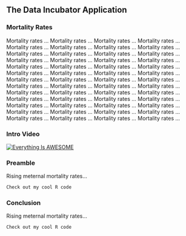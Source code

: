 ## The Data Incubator Application

### Mortality Rates

Mortality rates ... Mortality rates ... Mortality rates ... Mortality rates ... Mortality rates ... Mortality rates ... Mortality rates ... Mortality rates ... Mortality rates ... Mortality rates ... Mortality rates ... Mortality rates ... Mortality rates ... Mortality rates ... Mortality rates ... Mortality rates ... Mortality rates ... Mortality rates ... Mortality rates ... Mortality rates ... Mortality rates ... Mortality rates ... Mortality rates ... Mortality rates ... Mortality rates ... Mortality rates ... Mortality rates ... Mortality rates ... Mortality rates ... Mortality rates ... Mortality rates ... Mortality rates ... Mortality rates ... Mortality rates ... Mortality rates ... Mortality rates ... Mortality rates ... Mortality rates ... Mortality rates ... Mortality rates ... Mortality rates ... Mortality rates ... Mortality rates ... Mortality rates ... Mortality rates ... Mortality rates ... Mortality rates ... Mortality rates ... Mortality rates ... Mortality rates ... Mortality rates ... Mortality rates ... 

### Intro Video

[![Everything Is AWESOME](https://img.youtube.com/vi/StTqXEQ2l-Y/0.jpg)](https://www.youtube.com/watch?v=StTqXEQ2l-Y "Everything Is AWESOME")

### Preamble

Rising meternal mortality rates...

```markdown
Check out my cool R code
```

### Conclusion

Rising meternal mortality rates...

```markdown
Check out my cool R code
```
